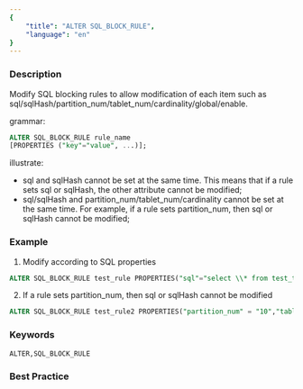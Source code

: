 ```yaml
---
{
    "title": "ALTER SQL_BLOCK_RULE",
    "language": "en"
}
---
```


<!--
Licensed to the Apache Software Foundation (ASF) under one
or more contributor license agreements.  See the NOTICE file
distributed with this work for additional information
regarding copyright ownership.  The ASF licenses this file
to you under the Apache License, Version 2.0 (the
"License"); you may not use this file except in compliance
with the License.  You may obtain a copy of the License at

  http://www.apache.org/licenses/LICENSE-2.0

Unless required by applicable law or agreed to in writing,
software distributed under the License is distributed on an
"AS IS" BASIS, WITHOUT WARRANTIES OR CONDITIONS OF ANY
KIND, either express or implied.  See the License for the
specific language governing permissions and limitations
under the License.
-->




### Description

Modify SQL blocking rules to allow modification of each item such as sql/sqlHash/partition_num/tablet_num/cardinality/global/enable.

grammar:

```sql
ALTER SQL_BLOCK_RULE rule_name
[PROPERTIES ("key"="value", ...)];
```

illustrate:

- sql and sqlHash cannot be set at the same time. This means that if a rule sets sql or sqlHash, the other attribute cannot be modified;
- sql/sqlHash and partition_num/tablet_num/cardinality cannot be set at the same time. For example, if a rule sets partition_num, then sql or sqlHash cannot be modified;

### Example

1. Modify according to SQL properties

```sql
ALTER SQL_BLOCK_RULE test_rule PROPERTIES("sql"="select \\* from test_table","enable"="true")
```

2. If a rule sets partition_num, then sql or sqlHash cannot be modified

```sql
ALTER SQL_BLOCK_RULE test_rule2 PROPERTIES("partition_num" = "10","tablet_num"="300","enable"="true")
```

### Keywords

```text
ALTER,SQL_BLOCK_RULE
```

### Best Practice
